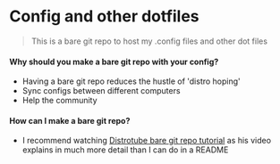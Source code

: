 # Config and other dotfiles
>This is a bare git repo to host my .config files and other dot files


#### Why should you make a bare git repo with your config?  
* Having a bare git repo reduces the hustle of 'distro hoping'
* Sync configs between different computers
* Help the community 

#### How can I make a bare git repo? 
* I recommend watching [Distrotube bare git repo tutorial](https://www.youtube.com/watch?v=tBoLDpTWVOM) as his video explains in much more detail than I can do in a README
